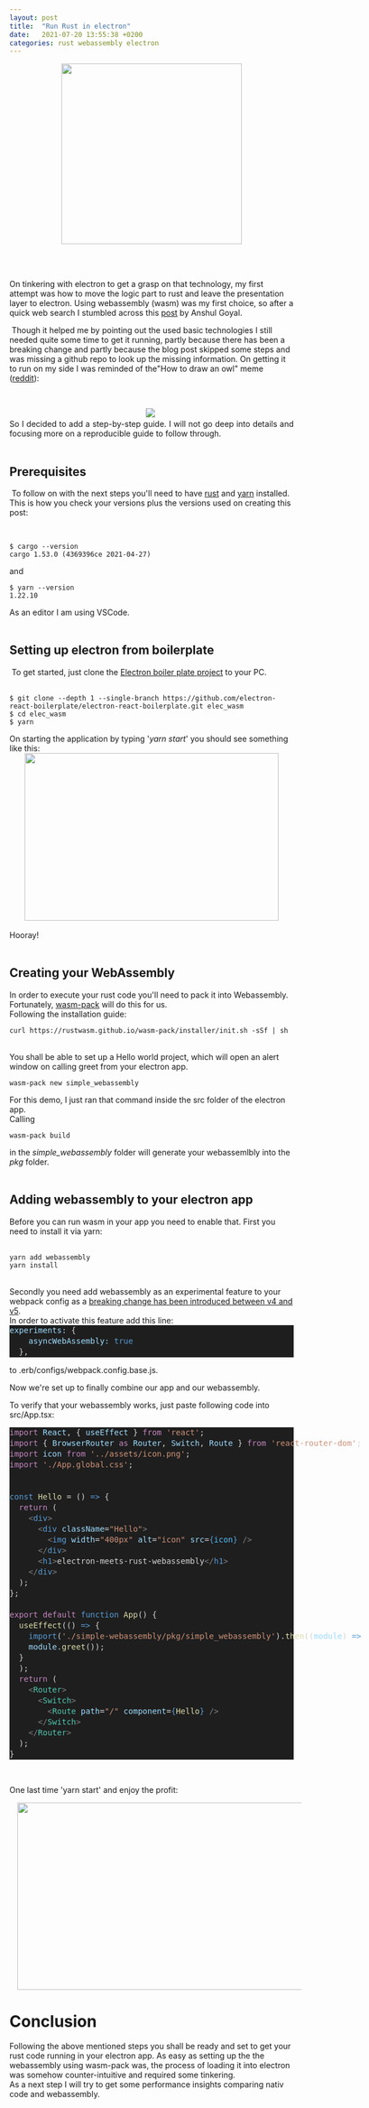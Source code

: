 ```yaml
---
layout: post
title:  "Run Rust in electron"
date:   2021-07-20 13:55:38 +0200
categories: rust webassembly electron
---
```


<div class="separator" style="clear: both; text-align: center;"><a href="https://1.bp.blogspot.com/-K3BxK5hXTiY/YPX4gfW1vII/AAAAAAAACYs/4MBWS2hWWc4ocaTzW33gdptdZI6IlU6MwCLcBGAsYHQ/s2048/wasm-ferris.png" style="margin-left: 1em; margin-right: 1em;"><img border="0" data-original-height="1290" data-original-width="2048" src="https://1.bp.blogspot.com/-K3BxK5hXTiY/YPX4gfW1vII/AAAAAAAACYs/4MBWS2hWWc4ocaTzW33gdptdZI6IlU6MwCLcBGAsYHQ/s320/wasm-ferris.png" width="320" /></a></div><br /><p><br /></div>

On tinkering with electron to get a grasp on that technology, my first attempt was how to move the logic part to rust and leave the presentation layer to electron. Using webassembly (wasm) was my first choice, so after a quick web search I stumbled across this [post](https://blog.logrocket.com/supercharge-your-electron-apps-with-rust/) by Anshul Goyal.&nbsp;</p><p>&nbsp;Though it helped me by pointing out the used basic technologies I still needed quite some time to get it running, partly because there has been a breaking change and partly because the blog post skipped some steps and was missing a github repo to look up the missing information. On getting it to run on my side I was reminded of the"How to draw an owl" meme (<a href="https://www.reddit.com/r/WebAssembly/comments/6tj8pl/how_can_i_get_wasm_to_run_in_electron_is_there_a/" rel="nofollow" target="_blank">reddit</a>):<br /></p><p><br /></p><div class="separator" style="clear: both; text-align: center;"><a href="https://external-preview.redd.it/DodWFQ9mQkVyWoKFa0ZIu12PYrPo3P2T0taaK-lgJCo.png?auto=webp&amp;s=c180684f48b01ff6f2cbc72e080067039943de07" style="margin-left: 1em; margin-right: 1em;"><img border="0" data-original-height="453" data-original-width="530" src="https://external-preview.redd.it/DodWFQ9mQkVyWoKFa0ZIu12PYrPo3P2T0taaK-lgJCo.png?auto=webp&amp;s=c180684f48b01ff6f2cbc72e080067039943de07" /></a>&nbsp;</div><div class="separator" style="clear: both; text-align: justify;">So I decided to add a step-by-step guide. I will not go deep into details and focusing more on a reproducible guide to follow through.<br /></div><div class="separator" style="clear: both; text-align: justify;">&nbsp;</div><div class="separator" style="clear: both; text-align: justify;"><h2>Prerequisites <br /></h2></div><p>&nbsp;To follow on with the next steps you'll need to have <a href="https://www.rust-lang.org/tools/install" target="_blank">rust</a> and <a href="https://classic.yarnpkg.com/en/docs/install/#debian-stable" target="_blank">yarn</a> installed. This is how you check your versions plus the versions used on creating this post: </p><p>&nbsp;<br /></p>

```shell
$ cargo --version
cargo 1.53.0 (4369396ce 2021-04-27)
```
and
```shell
$ yarn --version
1.22.10
```


<div style="text-align: left;">As an editor I am using VSCode. <br /></div><div style="text-align: left;">&nbsp;</div><h2 style="text-align: left;">Setting up electron from boilerplate</h2><div style="text-align: left;">&nbsp;To get started, just clone the <a href="https://github.com/electron-react-boilerplate/electron-react-boilerplate" target="_blank">Electron boiler plate project</a> to your PC.</div><div style="text-align: left;"><br /></div><div style="text-align: left;"><pre><code class="sh">$ git clone --depth 1 --single-branch https://github.com/electron-react-boilerplate/electron-react-boilerplate.git elec_wasm
$ cd elec_wasm
$ yarn</code></pre>
On starting the application by typing '<i>yarn start</i>' you should see something like this:</div><div class="separator" style="clear: both; text-align: center;"><a href="https://1.bp.blogspot.com/-o_4f3wjROQ8/YPXf-fBtfpI/AAAAAAAACYc/58Z8aDEdLywvouwmo-tJkDWLmDs0xbaBQCLcBGAsYHQ/s811/Hello%2BElectron%2BReact%2521_BoilerPlateWindow.bmp" style="margin-left: 1em; margin-right: 1em;"><img border="0" data-original-height="534" data-original-width="811" height="297" src="https://1.bp.blogspot.com/-o_4f3wjROQ8/YPXf-fBtfpI/AAAAAAAACYc/58Z8aDEdLywvouwmo-tJkDWLmDs0xbaBQCLcBGAsYHQ/w450-h297/Hello%2BElectron%2BReact%2521_BoilerPlateWindow.bmp" width="450" /></a></div><br /><div style="text-align: left;">Hooray!</div><div style="text-align: left;"><br /></div><div style="text-align: left;"><h2>Creating your WebAssembly</h2><div style="text-align: left;">In order to execute your rust code you'll need to pack it into Webassembly. Fortunately, <a href="https://rustwasm.github.io/docs/wasm-pack/" target="_blank">wasm-pack</a> will do this for us. </div><div style="text-align: left;">Following the installation guide:</div>
<pre><code>curl https://rustwasm.github.io/wasm-pack/installer/init.sh -sSf | sh</code></pre>  
  <div style="text-align: left;"><br /></div><div style="text-align: left;">You shall be able to set up a Hello world project, which will open an alert window on calling greet from your electron app.<br /></div></div><div style="text-align: left;">
<pre><code>wasm-pack new simple_webassembly
</code></pre>
For this demo, I just ran that command inside the src folder of the electron app.</div><div style="text-align: left;">Calling <pre><code class="sh">wasm-pack build</code></pre> in the <i>simple_webassembly</i> folder will generate your webassemlbly into the <i>pkg</i> folder.</div><div style="text-align: left;">&nbsp;</div><div style="text-align: left;"><h2 style="text-align: left;">Adding webassembly to your electron app&nbsp;</h2><div style="text-align: left;">Before you can run wasm in your app you need to enable that. First you need to install it via yarn:</div><div style="text-align: left;">&nbsp;</div><div style="text-align: left;"><pre><code class="sh">yarn add webassembly
yarn install</code></pre></div><div style="text-align: left;"><br /></div><div style="text-align: left;">Secondly you need add webassembly as an experimental feature to your webpack config as a <a href="https://webpack.js.org/migrate/5/#clean-up-configuration" target="_blank">breaking change has been introduced between v4 and v5</a>.</div><div style="text-align: left;">In order to activate this feature add this line:</div><div style="text-align: left;"><div style="background-color: #1e1e1e; color: #d4d4d4; font-family: &quot;Droid Sans Mono&quot;, monospace, monospace, &quot;Droid Sans Fallback&quot;; font-size: 14px; font-weight: normal; line-height: 19px; white-space: pre;"><div><span style="color: #9cdcfe;">experiments:</span><span style="color: #d4d4d4;"> {</span></div><div><span style="color: #d4d4d4;">    </span><span style="color: #9cdcfe;">asyncWebAssembly:</span><span style="color: #d4d4d4;"> </span><span style="color: #569cd6;">true</span></div><div><span style="color: #d4d4d4;">  },</span></div></div></div></div><p>


</p><p>to .erb/configs/webpack.config.base.js.</p><p>Now we're set up to finally combine our app and our webassembly.</p><p>To verify that your webassembly works, just paste following code into src/App.tsx:</p><div style="background-color: #1e1e1e; color: #d4d4d4; font-family: &quot;Droid Sans Mono&quot;, monospace, monospace, &quot;Droid Sans Fallback&quot;; font-size: 14px; font-weight: normal; line-height: 19px; white-space: pre;"><div style="background-color: #1e1e1e; color: #d4d4d4; font-family: &quot;Droid Sans Mono&quot;, monospace, monospace, &quot;Droid Sans Fallback&quot;; font-size: 14px; font-weight: normal; line-height: 19px; white-space: pre;"><div><span style="color: #c586c0;">import</span><span style="color: #d4d4d4;"> </span><span style="color: #9cdcfe;">React</span><span style="color: #d4d4d4;">, { </span><span style="color: #9cdcfe;">useEffect</span><span style="color: #d4d4d4;"> } </span><span style="color: #c586c0;">from</span><span style="color: #d4d4d4;"> </span><span style="color: #ce9178;">'react'</span><span style="color: #d4d4d4;">;</span></div><div><span style="color: #c586c0;">import</span><span style="color: #d4d4d4;"> { </span><span style="color: #9cdcfe;">BrowserRouter</span><span style="color: #d4d4d4;"> </span><span style="color: #c586c0;">as</span><span style="color: #d4d4d4;"> </span><span style="color: #9cdcfe;">Router</span><span style="color: #d4d4d4;">, </span><span style="color: #9cdcfe;">Switch</span><span style="color: #d4d4d4;">, </span><span style="color: #9cdcfe;">Route</span><span style="color: #d4d4d4;"> } </span><span style="color: #c586c0;">from</span><span style="color: #d4d4d4;"> </span><span style="color: #ce9178;">'react-router-dom'</span><span style="color: #d4d4d4;">;</span></div><div><span style="color: #c586c0;">import</span><span style="color: #d4d4d4;"> </span><span style="color: #9cdcfe;">icon</span><span style="color: #d4d4d4;"> </span><span style="color: #c586c0;">from</span><span style="color: #d4d4d4;"> </span><span style="color: #ce9178;">'../assets/icon.png'</span><span style="color: #d4d4d4;">;</span></div><div><span style="color: #c586c0;">import</span><span style="color: #d4d4d4;"> </span><span style="color: #ce9178;">'./App.global.css'</span><span style="color: #d4d4d4;">;</span></div><br /><br /><div><span style="color: #569cd6;">const</span><span style="color: #d4d4d4;"> </span><span style="color: #dcdcaa;">Hello</span><span style="color: #d4d4d4;"> = () </span><span style="color: #569cd6;">=&gt;</span><span style="color: #d4d4d4;"> {</span></div><div><span style="color: #d4d4d4;">  </span><span style="color: #c586c0;">return</span><span style="color: #d4d4d4;"> (</span></div><div><span style="color: #d4d4d4;">    </span><span style="color: grey;">&lt;</span><span style="color: #569cd6;">div</span><span style="color: grey;">&gt;</span></div><div><span style="color: #d4d4d4;">      </span><span style="color: grey;">&lt;</span><span style="color: #569cd6;">div</span><span style="color: #d4d4d4;"> </span><span style="color: #9cdcfe;">className</span><span style="color: #d4d4d4;">=</span><span style="color: #ce9178;">"Hello"</span><span style="color: grey;">&gt;</span></div><div><span style="color: #d4d4d4;">        </span><span style="color: grey;">&lt;</span><span style="color: #569cd6;">img</span><span style="color: #d4d4d4;"> </span><span style="color: #9cdcfe;">width</span><span style="color: #d4d4d4;">=</span><span style="color: #ce9178;">"400px"</span><span style="color: #d4d4d4;"> </span><span style="color: #9cdcfe;">alt</span><span style="color: #d4d4d4;">=</span><span style="color: #ce9178;">"icon"</span><span style="color: #d4d4d4;"> </span><span style="color: #9cdcfe;">src</span><span style="color: #d4d4d4;">=</span><span style="color: #569cd6;">{</span><span style="color: #4fc1ff;">icon</span><span style="color: #569cd6;">}</span><span style="color: #d4d4d4;"> </span><span style="color: grey;">/&gt;</span></div><div><span style="color: #d4d4d4;">      </span><span style="color: grey;">&lt;/</span><span style="color: #569cd6;">div</span><span style="color: grey;">&gt;</span></div><div><span style="color: #d4d4d4;">      </span><span style="color: grey;">&lt;</span><span style="color: #569cd6;">h1</span><span style="color: grey;">&gt;</span><span style="color: #d4d4d4;">electron-meets-rust-webassembly</span><span style="color: grey;">&lt;/</span><span style="color: #569cd6;">h1</span><span style="color: grey;">&gt;</span></div><div><span style="color: #d4d4d4;">    </span><span style="color: grey;">&lt;/</span><span style="color: #569cd6;">div</span><span style="color: grey;">&gt;</span></div><div><span style="color: #d4d4d4;">  );</span></div><div><span style="color: #d4d4d4;">};</span></div><br /><div><span style="color: #c586c0;">export</span><span style="color: #d4d4d4;"> </span><span style="color: #c586c0;">default</span><span style="color: #d4d4d4;"> </span><span style="color: #569cd6;">function</span><span style="color: #d4d4d4;"> </span><span style="color: #dcdcaa;">App</span><span style="color: #d4d4d4;">() {</span></div><div><span style="color: #d4d4d4;">  </span><span style="color: #dcdcaa;">useEffect</span><span style="color: #d4d4d4;">(() </span><span style="color: #569cd6;">=&gt;</span><span style="color: #d4d4d4;"> {</span></div><div><span style="color: #d4d4d4;">    </span><span style="color: #569cd6;">import</span><span style="color: #d4d4d4;">(</span><span style="color: #ce9178;">'./simple-webassembly/pkg/simple_webassembly'</span><span style="color: #d4d4d4;">).</span><span style="color: #dcdcaa;">then</span><span style="color: #d4d4d4;">((</span><span style="color: #9cdcfe;">module</span><span style="color: #d4d4d4;">) </span><span style="color: #569cd6;">=&gt;</span></div><div><span style="color: #d4d4d4;">    </span><span style="color: #9cdcfe;">module</span><span style="color: #d4d4d4;">.</span><span style="color: #dcdcaa;">greet</span><span style="color: #d4d4d4;">());</span></div><div><span style="color: #d4d4d4;">  }</span></div><div><span style="color: #d4d4d4;">  );</span></div><div><span style="color: #d4d4d4;">  </span><span style="color: #c586c0;">return</span><span style="color: #d4d4d4;"> (</span></div><div><span style="color: #d4d4d4;">    </span><span style="color: grey;">&lt;</span><span style="color: #4ec9b0;">Router</span><span style="color: grey;">&gt;</span></div><div><span style="color: #d4d4d4;">      </span><span style="color: grey;">&lt;</span><span style="color: #4ec9b0;">Switch</span><span style="color: grey;">&gt;</span></div><div><span style="color: #d4d4d4;">        </span><span style="color: grey;">&lt;</span><span style="color: #4ec9b0;">Route</span><span style="color: #d4d4d4;"> </span><span style="color: #9cdcfe;">path</span><span style="color: #d4d4d4;">=</span><span style="color: #ce9178;">"/"</span><span style="color: #d4d4d4;"> </span><span style="color: #9cdcfe;">component</span><span style="color: #d4d4d4;">=</span><span style="color: #569cd6;">{</span><span style="color: #dcdcaa;">Hello</span><span style="color: #569cd6;">}</span><span style="color: #d4d4d4;"> </span><span style="color: grey;">/&gt;</span></div><div><span style="color: #d4d4d4;">      </span><span style="color: grey;">&lt;/</span><span style="color: #4ec9b0;">Switch</span><span style="color: grey;">&gt;</span></div><div><span style="color: #d4d4d4;">    </span><span style="color: grey;">&lt;/</span><span style="color: #4ec9b0;">Router</span><span style="color: grey;">&gt;</span></div><div><span style="color: #d4d4d4;">  );</span></div><div><span style="color: #d4d4d4;">}</span></div></div></div><p><br /></p><p>One last time 'yarn start' and enjoy the profit:</p><div class="separator" style="clear: both; text-align: center;"><a href="https://1.bp.blogspot.com/-fRwJkuzmInk/YPX3kX9NXnI/AAAAAAAACYk/imQeK8CUcbU-hfSN2FkAMFpA2mFLbwztwCLcBGAsYHQ/s818/ElectronWebassemblyFerris.bmp" style="margin-left: 1em; margin-right: 1em;"><img border="0" data-original-height="569" data-original-width="818" height="332" src="https://1.bp.blogspot.com/-fRwJkuzmInk/YPX3kX9NXnI/AAAAAAAACYk/imQeK8CUcbU-hfSN2FkAMFpA2mFLbwztwCLcBGAsYHQ/w553-h332/ElectronWebassemblyFerris.bmp" width="553" /></a></div><h1 style="text-align: left;">Conclusion</h1><div style="text-align: left;">Following the above mentioned steps you shall be ready and set to get your rust code running in your electron app. As easy as setting up the the webassembly using wasm-pack was, the process of loading it into electron was somehow counter-intuitive and required some tinkering.&nbsp;</div><div style="text-align: left;">As a next step I will try to get some performance insights comparing nativ code and webassembly. <br /></div><p><br /></p><p></p>